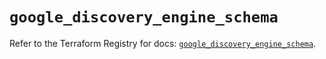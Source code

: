 # `google_discovery_engine_schema`

Refer to the Terraform Registry for docs: [`google_discovery_engine_schema`](https://registry.terraform.io/providers/hashicorp/google-beta/6.49.3/docs/resources/google_discovery_engine_schema).
